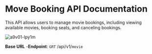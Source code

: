 # Move Booking API Documentation

This API allows users to manage movie bookings, including viewing available movies, booking seats, and canceling bookings.

![a9v01-lpy1m](https://github.com/user-attachments/assets/db6aee35-3e8c-43b9-b607-7e5cb69b86bd)


**Base URL** 
 -**Endpoint**: `GRT` /api/v1/`movie`
 
